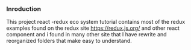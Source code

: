 ### Inroduction

This project react -redux eco system tutorial contains most of the redux examples found on the redux site
https://redux.js.org/
and other react component and i found in many other site
that I have rewrite and reorganized folders that make easy to understand.

